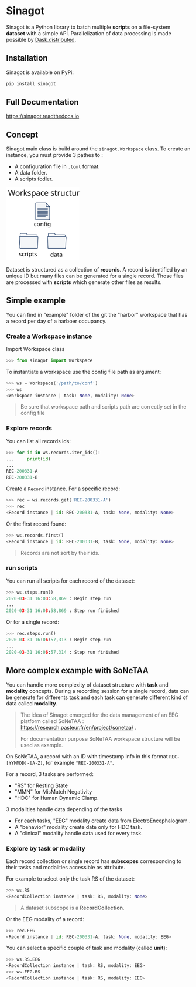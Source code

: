 # Sinagot

Sinagot is a Python library to batch multiple **scripts** on a file-system **dataset** with a simple API.
Parallelization of data processing is made possible by [Dask.distributed](https://distributed.dask.org/en/latest/). 

## Installation

Sinagot is available on PyPi:

```bash
pip install sinagot
```

## Full Documentation

<https://sinagot.readthedocs.io>

## Concept

Sinagot main class is build around the `sinagot.Workspace` class. To create an instance, you must provide 3 pathes to :

- A configuration file in `.toml` format.
- A data folder.
- A scripts fodler.

<img src="docs/workspace_structure.svg" width="200">

Dataset is structured as a collection of **records**. A record is identified by an unique ID but many files can be generated for a single record. Those files are processed with **scripts** which generate other files as results.

## Simple example 

You can find in "example" folder of the git the "harbor" workspace that has a record per day of a harboer occupancy.

### Create a Workspace instance

Import Workspace class

```python
>>> from sinagot import Workspace
```

To instantiate a workspace use the config file path as argument:

```python
>>> ws = Workspace('/path/to/conf')
>>> ws
<Workspace instance | task: None, modality: None>
```

> Be sure that workspace path and scripts path are correctly set in the config file

### Explore records

You can list all records ids:

```python
>>> for id in ws.records.iter_ids():
...     print(id)
...
REC-200331-A
REC-200331-B
```

Create a `Record` instance. For a specific record:

```python
>>> rec = ws.records.get('REC-200331-A')
>>> rec
<Record instance | id: REC-200331-A, task: None, modality: None>
```

Or the first record found:

```python
>>> ws.records.first()
<Record instance | id: REC-200331-B, task: None, modality: None>
```

> Records are not sort by their ids.

### run scripts

You can run all scripts for each record of the dataset:

```python
>>> ws.steps.run()
2020-03-31 16:03:58,869 : Begin step run
...
2020-03-31 16:03:58,869 : Step run finished
```

Or for a single record:

```python
>>> rec.steps.run()
2020-03-31 16:06:57,313 : Begin step run
...
2020-03-31 16:06:57,314 : Step run finished
```

## More complex example with SoNeTAA

You can handle more complexity of dataset structure with **task** and **modality** concepts. During a recording session for a single record, data can be generate for differents task and each task can generate different kind of data called **modality**. 

> The idea of Sinagot emerged for the data management of an EEG platform called SoNeTAA :
> https://research.pasteur.fr/en/project/sonetaa/ .
> 
> For documentation purpose SoNeTAA workspace structure will be used as example. 

On SoNeTAA, a record with an ID with timestamp info in this format `REC-[YYMMDD]-[A-Z]`, 
for example `"REC-200331-A"`. 

For a record, 3 tasks are performed: 

* "RS" for Resting State
* "MMN" for MisMatch Negativity
* "HDC" for Human Dynamic Clamp.

3 modalities handle data depending of the tasks
* For each tasks, "EEG" modality create data from ElectroEncephalogram .
* A "behavior" modality create date only for HDC task.
* A "clinical" modality handle data used for every task.

### Explore by task or modality

Each record collection or single record has **subscopes** corresponding to their tasks and modalities accessible as attribute.

For example to select only the task RS of the dataset:

```python
>>> ws.RS
<RecordCollection instance | task: RS, modality: None>
```

> A dataset subscope is a **RecordCollection**.

Or the EEG modality of a record:

```python
>>> rec.EEG
<Record instance | id: REC-200331-A, task: None, modality: EEG>
```

You can select a specific couple of task and modality (called **unit**):

```python
>>> ws.RS.EEG
<RecordCollection instance | task: RS, modality: EEG>
>>> ws.EEG.RS
<RecordCollection instance | task: RS, modality: EEG>
```
